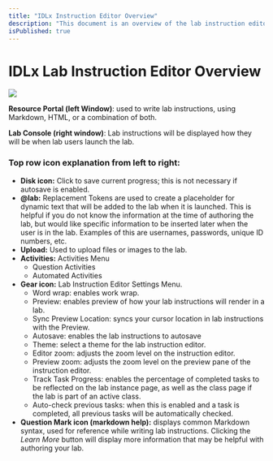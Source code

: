 ```yaml
---
title: "IDLx Instruction Editor Overview"
description: "This document is an overview of the lab instruction editor, and an explanation of the various functions available."
isPublished: true
---
```


# IDLx Lab Instruction Editor Overview

![](images/idx-text-editor.png)

**Resource Portal (left Window)**: used to write lab instructions, using Markdown, HTML, or a combination of both. 

 **Lab Console (right window)**: Lab instructions will be displayed how they will be when lab users launch the lab. 


### Top row icon explanation from left to right:

- **Disk icon:** Click to save current progress; this is not necessary if autosave is enabled.
- **&commat;lab:** Replacement Tokens are used to create a placeholder for dynamic text that will be added to the lab when it is launched. This is helpful if you do not know the information at the time of authoring the lab, but would like specific information to be inserted later when the user is in the lab. Examples of this are usernames, passwords, unique ID numbers, etc.
- **Upload:** Used to upload files or images to the lab.
- **Activities:** Activities Menu
    - Question Activities
    - Automated Activities
- **Gear icon:** Lab Instruction Editor Settings Menu.
    - Word wrap: enables work wrap.
    - Preview: enables preview of how your lab instructions will render in a lab.
    - Sync Preview Location: syncs your cursor location in lab instructions with the Preview.
    - Autosave: enables the lab instructions to autosave
    - Theme: select a theme for the lab instruction editor.
    - Editor zoom: adjusts the zoom level on the instruction editor.
    - Preview zoom: adjusts the zoom level on the preview pane of the instruction editor. 
    - Track Task Progress: enables the percentage of completed tasks to be reflected on the lab instance page, as well as the class page if the lab is part of an active class. 
    - Auto-check previous tasks: when this is enabled and a task is completed, all previous tasks will be automatically checked. 
- **Question Mark icon (markdown help):** displays common Markdown syntax, used for reference while writing lab instructions. Clicking the *Learn More* button will display more information that may be helpful with authoring your lab.
